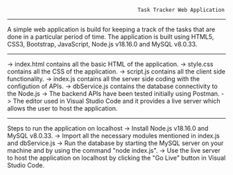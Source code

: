                                               Task Tracker Web Application

-----------------------------------------------------------------------------------------------------------------------------

A simple web application is build for keeping a track of the tasks that are done in a particular period of time.
The application is built using HTML5, CSS3, Bootstrap, JavaScript, Node.js v18.16.0 and MySQL v8.0.33. 

-----------------------------------------------------------------------------------------------------------------------------

-> index.html contains all the basic HTML of the application.
-> style.css contains all the CSS of the application.
-> script.js contains all the client side functionality.
-> index.js contains all the server side coding with the configution of APIs.
-> dbService.js contains the database connectivity to the Node.js
-> The backend APIs have been tested initially using Postman. 
-> The editor used in Visual Studio Code and it provides a live server which allows the user to host the application.

-----------------------------------------------------------------------------------------------------------------------------

Steps to run the application on localhost
-> Install Node.js v18.16.0 and MySQL v8.0.33.
-> Import all the necessary modules mentioned in index.js and dbService.js
-> Run the database by starting the MySQL server on your machine and by using the command "node index.js".
-> Use the live server to host the application on localhost by clicking the "Go Live" button in Visual Studio Code.
